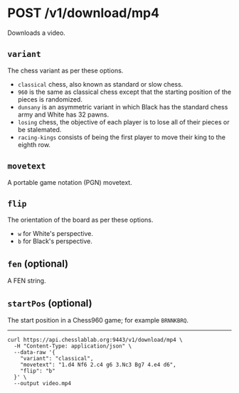 # POST /v1/download/mp4

Downloads a video.

## `variant`

The chess variant as per these options.

- `classical` chess, also known as standard or slow chess.
- `960` is the same as classical chess except that the starting position of the pieces is randomized.
- `dunsany` is an asymmetric variant in which Black has the standard chess army and White has 32 pawns.
- `losing` chess, the objective of each player is to lose all of their pieces or be stalemated.
- `racing-kings` consists of being the first player to move their king to the eighth row.

## `movetext`

A portable game notation (PGN) movetext.

## `flip`

The orientation of the board as per these options.

- `w` for White's perspective.
- `b` for Black's perspective.

## `fen` (optional)

A FEN string.

## `startPos` (optional)

The start position in a Chess960 game; for example `BRNNKBRQ`.

---

```text
curl https://api.chesslablab.org:9443/v1/download/mp4 \
  -H "Content-Type: application/json" \
  --data-raw '{
    "variant": "classical",
    "movetext": "1.d4 Nf6 2.c4 g6 3.Nc3 Bg7 4.e4 d6",
    "flip": "b"
  }' \
  --output video.mp4
```
